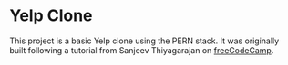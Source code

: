 # Yelp Clone
This project is a basic Yelp clone using the PERN stack. It was originally built following a tutorial from Sanjeev Thiyagarajan on <a href="https://www.youtube.com/watch?v=J01rYl9T3BU" target="_blank">freeCodeCamp</a>.
